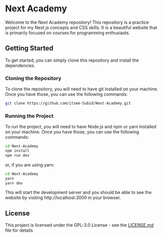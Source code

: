 # Next Academy
Welcome to the Next Academy repository! This repository is a practice project for my Next.js concepts and CSS skills. It is a beautiful website that is primarily focused on courses for programming enthusiasts.

## Getting Started
To get started, you can simply clone this repository and install the dependencies.
### Cloning the Repository
To clone the repository, you will need to have git installed on your machine. Once you have those, you can use the following commands:
```bash
git clone https://github.com/itsme-Subid/Next-Academy.git
```
### Running the Project
To run the project, you will need to have Node.js and npm or yarn installed on your machine. Once you have those, you can use the following commands:
```bash
cd Next-Academy
npm install
npm run dev
```
or, if you are using yarn:
```bash
cd Next-Academy
yarn
yarn dev
```
This will start the development server and you should be able to see the website by visiting http://localhost:3000 in your browser.

## License
This project is licensed under the GPL-3.0 License - see the [LICENSE.md](https://github.com/itsme-Subid/Next-Academy/blob/main/LICENSE) file for details
